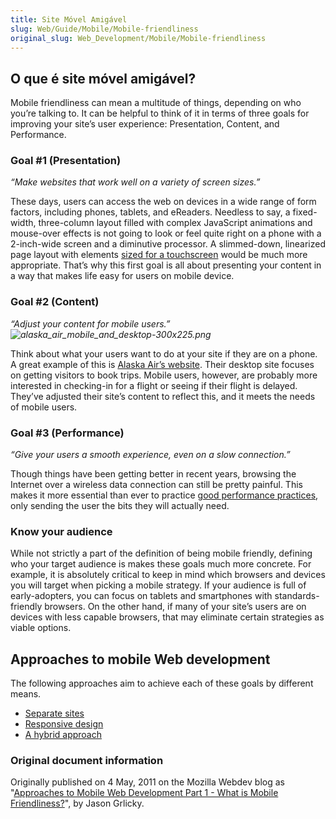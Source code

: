 ```yaml
---
title: Site Móvel Amigável
slug: Web/Guide/Mobile/Mobile-friendliness
original_slug: Web_Development/Mobile/Mobile-friendliness
---
```

## O que é site móvel amigável?

Mobile friendliness can mean a multitude of things, depending on who you’re talking to. It can be helpful to think of it in terms of three goals for improving your site’s user experience: Presentation, Content, and Performance.

### Goal #1 (Presentation)

_“Make websites that work well on a variety of screen sizes.”_

These days, users can access the web on devices in a wide range of form factors, including phones, tablets, and eReaders. Needless to say, a fixed-width, three-column layout filled with complex JavaScript animations and mouse-over effects is not going to look or feel quite right on a phone with a 2-inch-wide screen and a diminutive processor. A slimmed-down, linearized page layout with elements [sized for a touchscreen](http://www.lukew.com/ff/entry.asp?1085) would be much more appropriate. That’s why this first goal is all about presenting your content in a way that makes life easy for users on mobile device.

### Goal #2 (Content)

_“Adjust your content for mobile users.”![alaska_air_mobile_and_desktop-300x225.png](/@api/deki/files/5892/=alaska_air_mobile_and_desktop-300x225.png)_

Think about what your users want to do at your site if they are on a phone. A great example of this is [Alaska Air’s website](http://www.alaskaair.com/). Their desktop site focuses on getting visitors to book trips. Mobile users, however, are probably more interested in checking-in for a flight or seeing if their flight is delayed. They’ve adjusted their site’s content to reflect this, and it meets the needs of mobile users.

### Goal #3 (Performance)

_“Give your users a smooth experience, even on a slow connection.”_

Though things have been getting better in recent years, browsing the Internet over a wireless data connection can still be pretty painful. This makes it more essential than ever to practice [good performance practices](http://developer.yahoo.com/performance/rules.html), only sending the user the bits they will actually need.

### Know your audience

While not strictly a part of the definition of being mobile friendly, defining who your target audience is makes these goals much more concrete. For example, it is absolutely critical to keep in mind which browsers and devices you will target when picking a mobile strategy. If your audience is full of early-adopters, you can focus on tablets and smartphones with standards-friendly browsers. On the other hand, if many of your site’s users are on devices with less capable browsers, that may eliminate certain strategies as viable options.

## Approaches to mobile Web development

The following approaches aim to achieve each of these goals by different means.

- [Separate sites](/en/Web_development/Mobile/Separate_sites)
- [Responsive design](/en/Web_development/Mobile/Responsive_design)
- [A hybrid approach](/en/Web_development/Mobile/A_hybrid_approach)

### Original document information

Originally published on 4 May, 2011 on the Mozilla Webdev blog as "[Approaches to Mobile Web Development Part 1 - What is Mobile Friendliness?](http://blog.mozilla.com/webdev/2011/05/04/approaches-to-mobile-web-development-part-1-what-is-mobile-friendliness/)", by Jason Grlicky.
